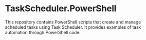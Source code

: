 # TaskScheduler.PowerShell
This repository contains PowerShell scripts that create and manage scheduled tasks using Task Scheduler. It provides examples of task automation through PowerShell code.

